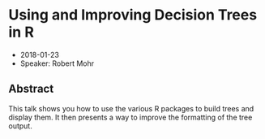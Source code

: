 # Using and Improving Decision Trees in R

* 2018-01-23
* Speaker: Robert Mohr

## Abstract
This talk shows you how to use the various R packages to build trees and display
them. It then presents a way to improve the formatting of the tree output.


